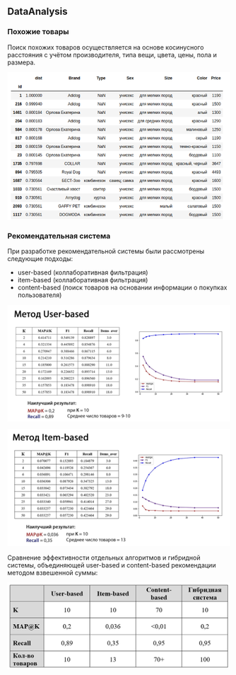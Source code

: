 
## DataAnalysis


### Похожие товары
Поиск похожих товаров осуществляется на основе косинусного расстояния с учётом производителя, типа вещи, цвета, цены, пола и размера.

![Similar_items](../Screenshots/data_2.png)  



### Рекомендательная система
При разработке рекомендательной системы были рассмотрены следующие подходы:

- user-based (коллаборативная фильтрация)
- item-based (коллаборативная фильтрация)
- content-based (поиск товаров на основании информации о покупках пользователя)

![User-based](../Screenshots/data_3.jpg)  

![Item-based](../Screenshots/data_4.jpg)  


Сравнение эффективности отдельных алгоритмов и гибридной системы, объединяющей user-based и content-based рекомендации методом взвешенной суммы:

![Table](../Screenshots/data_5.jpg)  
